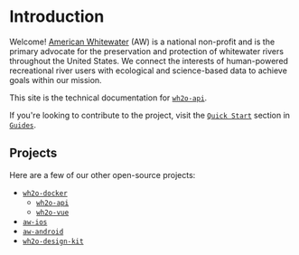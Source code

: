 # Introduction

Welcome! [American Whitewater](https://www.americanwhitewater.org/) (AW) is a national non-profit and is the primary advocate for the preservation and protection of whitewater rivers throughout the United States. We connect the interests of human-powered recreational river users with ecological and science-based data to achieve goals within our mission.

This site is the technical documentation for [`wh2o-api`](https://github.com/AmericanWhitewater/wh2o-api).

If you're looking to contribute to the project, visit the [`Quick Start`](/guide/quick-start) section in [`Guides`](/guide/).

## Projects

Here are a few of our other open-source projects:

- [`wh2o-docker`](https://github.com/AmericanWhitewater/wh2o-docker)
  - [`wh2o-api`](https://github.com/AmericanWhitewater/wh2o-api)
  - [`wh2o-vue`](https://github.com/AmericanWhitewater/wh2o-vue)
- [`aw-ios`](https://github.com/AmericanWhitewater/aw-ios)
- [`aw-android`](https://github.com/AmericanWhitewater/aw-android)
- [`wh2o-design-kit`](https://github.com/AmericanWhitewater/wh2o-design-kit)
